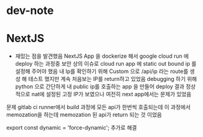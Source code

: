 # dev-note


# NextJS


- 재밌는 점을 발견했음
NextJS App 을 dockerize 해서 google cloud run 에 deploy 하는 과정중 보안 상의 이슈로 cloud run app 에 static out bound ip 를 설정해 주어야 했음
내 Ip를 확인하기 위해 Custom 으로 /api/ip 라는 route를 생성 해 테스트 했지만 계속 처음보는 IP를 return하고 있었음
debugging 하기 위해 python 으로 간단하게 내 public ip를 호출하는 app 을 만들어 deploy 결과 정상적으로 nat에 설정된 고정 IP가 보였으나
여전히 next app에서는 문제가 있었음

문제
gitlab ci runner에서 build 과정에 모든 api가 한번씩 호출되는데 이 과정에서 memozation을 하는데 memozation 된 api가 return 되는 것 이었음

export const dynamic = 'force-dynamic'; 추가로 해결
